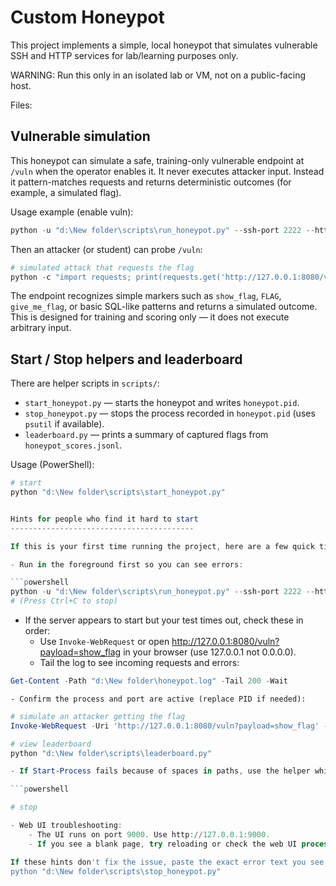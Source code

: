 # Custom Honeypot

This project implements a simple, local honeypot that simulates vulnerable SSH and HTTP services for lab/learning purposes only.

WARNING: Run this only in an isolated lab or VM, not on a public-facing host.

Files:


Vulnerable simulation
---------------------

This honeypot can simulate a safe, training-only vulnerable endpoint at `/vuln` when the operator enables it. It never executes attacker input. Instead it pattern-matches requests and returns deterministic outcomes (for example, a simulated flag).

Usage example (enable vuln):

```powershell
python -u "d:\New folder\scripts\run_honeypot.py" --ssh-port 2222 --http-port 8080 --log "d:\New folder\honeypot.log" --enable-vuln &
```

Then an attacker (or student) can probe `/vuln`:

```powershell
# simulated attack that requests the flag
python -c "import requests; print(requests.get('http://127.0.0.1:8080/vuln?payload=show_flag').text)"
```

The endpoint recognizes simple markers such as `show_flag`, `FLAG`, `give_me_flag`, or basic SQL-like patterns and returns a simulated outcome. This is designed for training and scoring only — it does not execute arbitrary input.

Start / Stop helpers and leaderboard
-----------------------------------

There are helper scripts in `scripts/`:

- `start_honeypot.py` — starts the honeypot and writes `honeypot.pid`.
- `stop_honeypot.py` — stops the process recorded in `honeypot.pid` (uses `psutil` if available).
- `leaderboard.py` — prints a summary of captured flags from `honeypot_scores.jsonl`.

Usage (PowerShell):

```powershell
# start
python "d:\New folder\scripts\start_honeypot.py"


Hints for people who find it hard to start
-----------------------------------------

If this is your first time running the project, here are a few quick tips to get you going.

- Run in the foreground first so you can see errors:

```powershell
python -u "d:\New folder\scripts\run_honeypot.py" --ssh-port 2222 --http-port 8080 --log "d:\New folder\honeypot.log" --enable-vuln
# (Press Ctrl+C to stop)
```

- If the server appears to start but your test times out, check these in order:
	- Use `Invoke-WebRequest` or open http://127.0.0.1:8080/vuln?payload=show_flag in your browser (use 127.0.0.1 not 0.0.0.0).
	- Tail the log to see incoming requests and errors:

```powershell
Get-Content -Path "d:\New folder\honeypot.log" -Tail 200 -Wait
```

	- Confirm the process and port are active (replace PID if needed):

```powershell
# simulate an attacker getting the flag
Invoke-WebRequest -Uri 'http://127.0.0.1:8080/vuln?payload=show_flag' -UseBasicParsing | Select-Object -ExpandProperty Content

# view leaderboard
python "d:\New folder\scripts\leaderboard.py"

- If Start-Process fails because of spaces in paths, use the helper which quotes paths for you:

```powershell

# stop

- Web UI troubleshooting:
	- The UI runs on port 9000. Use http://127.0.0.1:9000.
	- If you see a blank page, try reloading or check the web UI process and logs.

If these hints don't fix the issue, paste the exact error text you see (or the last 20 lines of `honeypot.log`) and I will help you debug the specific problem.
python "d:\New folder\scripts\stop_honeypot.py"
```
